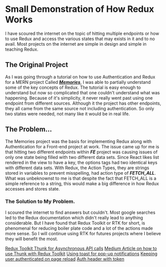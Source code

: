 # Small Demonstration of How Redux Works

I have scoured the internet on the topic of hitting multiple endpoints or how to use Redux and access the various states that may exists in it and to no avail. Most projects on the internet are simple in design and simple in teaching Redux.

## The Original Project
As I was going through a tutorial on how to use Authentication and Redux for a MERN project Called ***[Memories](https://www.youtube.com/watch?v=ngc9gnGgUdA)***, I was able to partially understand some of the key concepts of Redux. The tutorial is easy enough to understand but now so complicated that one couldn't understand what was happening. Because of it's simplicity, it never really went past using one endpoint from different sources. Although it the project has other endpoints, they all came from the same source not including authentication. So only two states were needed, not many like it would be in real life. 

## The Problem...
The Memories project was the basis for implementing Redux along with Authentication for a Front-end project at work. The issue came up for me is that hitting two different endpoints within ***FE*** project was causing issues of only one state being filled with two different data sets. Since React likes list rendered in the view to have a key, the options tags had two identical keys with different data sets. With Redux, the Action Types, they are strings stored in variables to prevent misspelling, had action type of ***FETCH_ALL***. What was unbeknownst to me is that despite the fact that FETCH_ALL is a simple reference to a string, this would make a big difference in how Redux accesses and stores state. 

### The Solution to My Problem.
I scoured the internet to find answers but couldn't. Most google searches led to the Redux documentation which didn't really lead to anything considerable. But I have found that Redux Toolkit or RTK for short, is phenomenal for reducing boiler plate code and a lot of the actions made more sense. So I will continue using RTK for futures projects where I believe they will benefit the most. 

[Redux Toolkit Thunk for Asynchronous API calls](https://stackoverflow.com/questions/60316251/how-to-use-redux-thunk-with-redux-toolkits-createslice)
[Medium Article on how to use Thunk with Redux Toolkit](https://blog.bitsrc.io/simplifying-redux-with-redux-toolkit-6236c28cdfcb)
[Using toast for pop-up notifications](https://react-hot-toast.com/)
[Keeping user authenticated on page reload](https://www.softkraft.co/how-to-setup-redux-with-redux-toolkit/#how-keep-user-authenticated-on-page-reload)
[Auth header with token](https://jasonwatmore.com/post/2021/09/17/react-fetch-set-authorization-header-for-api-requests-if-user-logged-in)